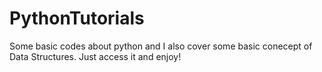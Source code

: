 # PythonTutorials
Some basic codes about python and I also cover some basic conecept of Data Structures.
Just access it and enjoy!

